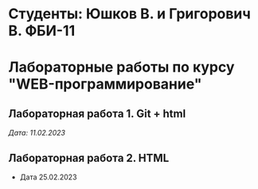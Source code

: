 # Студенты: Юшков В. и Григорович В. ФБИ-11

# Лабораторные работы по курсу "WEB-программирование"

## Лабораторная работа 1. Git + html

*Дата: 11.02.2023*

## Лабораторная работа 2. HTML

* Дата 25.02.2023